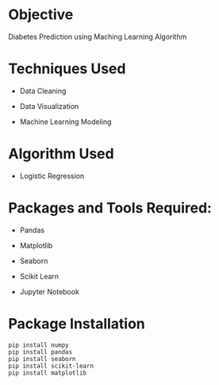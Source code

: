 # Objective
  Diabetes Prediction using Maching Learning Algorithm
# Techniques Used
- Data Cleaning
+ Data Visualization
* Machine Learning Modeling
# Algorithm Used
+ Logistic Regression
# Packages and Tools Required:
+ Pandas 
- Matplotlib
* Seaborn
+ Scikit Learn
- Jupyter Notebook
# Package Installation
```
pip install numpy
pip install pandas
pip install seaborn
pip install scikit-learn
pip install matplotlib
```


